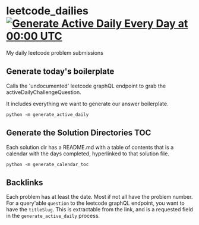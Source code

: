 # leetcode_dailies [![Generate Active Daily Every Day at 00:00 UTC](https://github.com/yyolk/leetcode_dailies/actions/workflows/generate_active_daily.yml/badge.svg)](https://github.com/yyolk/leetcode_dailies/actions/workflows/generate_active_daily.yml)
My daily leetcode problem submissions


## Generate today's boilerplate

Calls the 'undocumented' leetcode graphQL endpoint to grab the activeDailyChallengeQuestion.

It includes everything we want to generate our answer boilerplate.

```
python -m generate_active_daily
```

## Generate the Solution Directories TOC

Each solution dir has a README.md with a table of contents that is a calendar with the days completed, hyperlinked to that solution file.

```
python -m generate_calendar_toc
```


## Backlinks

Each problem has at least the date. Most if not all have the problem number.
For a query'able `question` to the leetcode graphQL endpoint, you want to have the `titleSlug`.
This is extractable from the link, and is a requested field in the `generate_active_daily` process.
